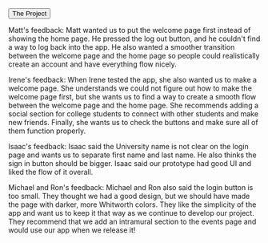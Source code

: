 <html>
<head>
  <title> Pirate Plus Prototype Feedback</title>
  <link rel="stylesheet" href="CSS/main.css">
  <link rel="stylesheet" href="CSS/Prototype Feedback.css"> <!--Importing the styling-->
</head>
<body>
  <div class = "topBar">
    <button class = "Bttn" id="HomeBttn">The Project</button> <!--Home Button-->
    
    
Matt's feedback:
  Matt wanted us to put the welcome page first instead of showing the home page. He pressed the log out button, and he couldn't
  find a way to log back into the app. He also wanted a smoother transition between the welcome page and the home page so people
  could realistically create an account and have everything flow nicely.

Irene's feedback:
  When Irene tested the app, she also wanted us to make a welcome page. She understands we could not figure out how to make the
  welcome page first, but she wants us to find a way to create a smooth flow between the welcome page and the home page. She
  recommends adding a social section for college students to connect with other students and make new friends. Finally, she wants
  us to check the buttons and make sure all of them function properly.
  
Isaac's feedback:
  Isaac said the University name is not clear on the login page and wants us to separate first name and last name. He also thinks
  the sign in button should be bigger. Isaac said our prototype had good UI and liked the flow of it overall.

Michael and Ron's feedback:
  Michael and Ron also said the login button is too small. They thought we had a good design, but we should have made the page
  with darker, more Whitworth colors. They like the simplicity of the app and want us to keep it that way as we continue to develop
  our project. They recommend that we add an intramural section to the events page and would use our app when we release it!
